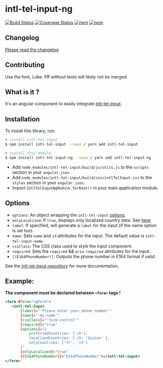 # intl-tel-input-ng

[![Build Status](https://travis-ci.org/mpalourdio/intl-tel-input-ng.svg?branch=master)](https://travis-ci.org/mpalourdio/intl-tel-input-ng)
[![Coverage Status](https://coveralls.io/repos/github/mpalourdio/intl-tel-input-ng/badge.svg?branch=master)](https://coveralls.io/github/mpalourdio/intl-tel-input-ng?branch=master)
[![npm](https://img.shields.io/npm/v/intl-tel-input-ng.svg)](https://www.npmjs.com/package/intl-tel-input-ng)
[![npm](https://img.shields.io/npm/dm/intl-tel-input-ng.svg)](https://www.npmjs.com/package/intl-tel-input-ng)

## Changelog

[Please read the changelog](CHANGELOG.md)

## Contributing

Use the fork, Luke. PR without tests will likely not be merged.

## What is it ?

It's an angular component to easily integrate [intl-tel-input](https://github.com/jackocnr/intl-tel-input).

## Installation

To install this library, run:

```bash
# install intl-tel-input
$ npm install intl-tel-input --save / yarn add intl-tel-input

# install this module
$ npm install intl-tel-input-ng --save / yarn add intl-tel-input-ng
```

- Add `node_modules/intl-tel-input/build/js/utils.js` to the `scripts` section in your `angular.json`.  
- Add `node_modules/intl-tel-input/build/css/intlTelInput.css` to the `styles` section in your `angular.json`.
- Import ``IntlTelInputNgModule.forRoot()`` in your main application module.

## Options
 - `options`: An object wrapping the `intl-tel-input` [options](https://github.com/jackocnr/intl-tel-input#options).
 - `onlyLocalized`: If `true`, displays only localized country data. See [here](https://intl-tel-input.com/node_modules/intl-tel-input/examples/gen/modify-country-data.html).
 - `label`: If specified, will generate a `label` for the input (if the name option is set too).
 - `name`: Sets `name` and `id` attributes for the input. The default value is `intl-tel-input-name`.
 - `cssClass`: The CSS class used to style the input component.
 - `required`: Sets the `required` && `aria-required` attributes for the input.
 - `[(E164PhoneNumber)]`: Outputs the phone number in E164 format if valid.

See the [intl-tel-input repository](https://github.com/jackocnr/intl-tel-input) for more documentation.

## Example:
**The component must be declared between `<form>` tags !**
 
 ```xml
<form #form="ngForm">
    <intl-tel-input
        [label]="'Please enter your phone number'"
        [name]="'my-name'"
        [cssClass]="'form-control'"
        [required]="true"
        [options]="{
            preferredCountries: ['ch'],
            localizedCountries: { ch: 'Suisse' },
            onlyCountries: ['fr', 'ch']
        }"
        [onlyLocalized]="true"
        [(E164PhoneNumber)]="E164PhoneNumber"></intl-tel-input>
</form>     
```
